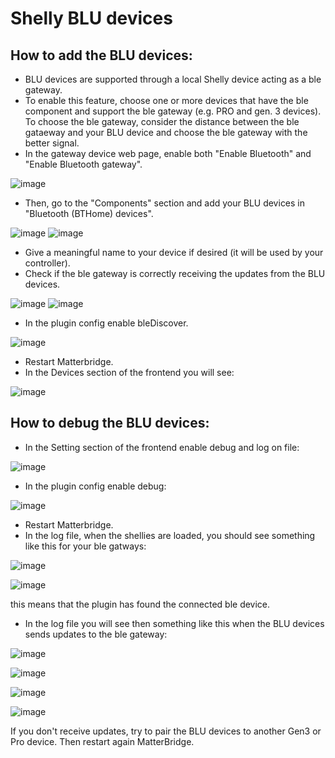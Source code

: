 # Shelly BLU devices

## How to add the BLU devices:
- BLU devices are supported through a local Shelly device acting as a ble gateway.
- To enable this feature, choose one or more devices that have the ble component and support the ble gateway (e.g. PRO and gen. 3 devices). To choose the ble gateway, consider the distance between the ble gataeway and your BLU device and choose the ble gateway with the better signal.
- In the gateway device web page, enable both "Enable Bluetooth" and "Enable Bluetooth gateway".

![image](https://github.com/user-attachments/assets/fa2b1712-a957-496b-8f98-8a6827bb5dbd)

- Then, go to the "Components" section and add your BLU devices in "Bluetooth (BTHome) devices".

![image](https://github.com/user-attachments/assets/d18ac23f-5f30-4ab0-b8c6-3c3dec11f931)
![image](https://github.com/user-attachments/assets/1286b23a-6a16-4016-a0ef-cc4abc221118)

- Give a meaningful name to your device if desired (it will be used by your controller).
- Check if the ble gateway is correctly receiving the updates from the BLU devices.

![image](https://github.com/user-attachments/assets/27998b62-00bc-4e61-ac7f-493e4e419faf)
![image](https://github.com/user-attachments/assets/458df93b-5a22-4b61-b312-38f6da6ff6e8)
  
- In the plugin config enable bleDiscover.

![image](https://github.com/user-attachments/assets/aa004f25-2ae8-4656-b0c1-a0b5155c6902)

- Restart Matterbridge.
- In the Devices section of the frontend you will see:
  
![image](https://github.com/user-attachments/assets/581c8e45-b126-4db2-a043-b5bdb47214aa)

## How to debug the BLU devices:

- In the Setting section of the frontend enable debug and log on file:

![image](https://github.com/user-attachments/assets/56906ad0-af6c-47cf-9d2b-c8451b2875ff)

- In the plugin config enable debug:

![image](https://github.com/user-attachments/assets/93336af3-d948-4af8-96ff-1c6e69750a33)

- Restart Matterbridge.
- In the log file, when the shellies are loaded, you should see something like this for your ble gatways:

![image](https://github.com/user-attachments/assets/0e8861db-56df-4c8d-bc22-2145cfac6a7e)

![image](https://github.com/user-attachments/assets/18a22455-241d-4cc6-bedd-3b2a220aaf56)

this means that the plugin has found the connected ble device.

- In the log file you will see then something like this when the BLU devices sends updates to the ble gateway:

![image](https://github.com/user-attachments/assets/b7439fa0-f36c-4f8d-9b23-c29ef9620d4f)

![image](https://github.com/user-attachments/assets/20576002-ff21-4297-b042-b636af115d2f)

![image](https://github.com/user-attachments/assets/3aece089-6550-4bb7-93f4-a1bd7c85ec23)

![image](https://github.com/user-attachments/assets/a01a04f0-2508-41ba-b3b4-46217efca922)

If you don't receive updates, try to pair the BLU devices to another Gen3 or Pro device. Then restart again MatterBridge.



